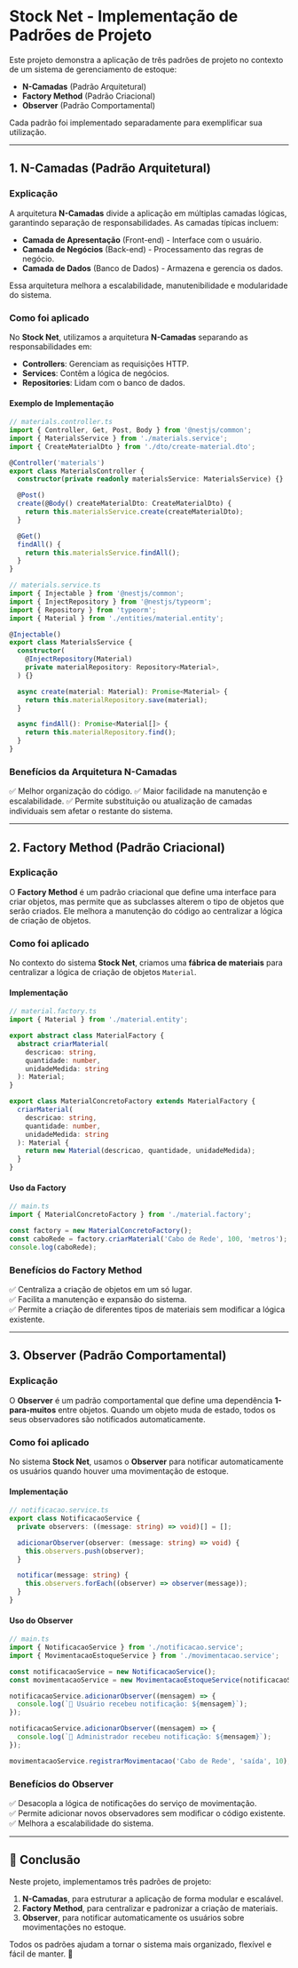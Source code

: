 # Stock Net - Implementação de Padrões de Projeto

Este projeto demonstra a aplicação de três padrões de projeto no contexto de um sistema de gerenciamento de estoque:

- **N-Camadas** (Padrão Arquitetural)
- **Factory Method** (Padrão Criacional)
- **Observer** (Padrão Comportamental)

Cada padrão foi implementado separadamente para exemplificar sua utilização.

---

## 1. N-Camadas (Padrão Arquitetural)

### **Explicação**

A arquitetura **N-Camadas** divide a aplicação em múltiplas camadas lógicas, garantindo separação de responsabilidades. As camadas típicas incluem:

- **Camada de Apresentação** (Front-end) - Interface com o usuário.
- **Camada de Negócios** (Back-end) - Processamento das regras de negócio.
- **Camada de Dados** (Banco de Dados) - Armazena e gerencia os dados.

Essa arquitetura melhora a escalabilidade, manutenibilidade e modularidade do sistema.

### **Como foi aplicado**

No **Stock Net**, utilizamos a arquitetura **N-Camadas** separando as responsabilidades em:

- **Controllers**: Gerenciam as requisições HTTP.
- **Services**: Contêm a lógica de negócios.
- **Repositories**: Lidam com o banco de dados.

#### **Exemplo de Implementação**

```typescript
// materials.controller.ts
import { Controller, Get, Post, Body } from '@nestjs/common';
import { MaterialsService } from './materials.service';
import { CreateMaterialDto } from './dto/create-material.dto';

@Controller('materials')
export class MaterialsController {
  constructor(private readonly materialsService: MaterialsService) {}

  @Post()
  create(@Body() createMaterialDto: CreateMaterialDto) {
    return this.materialsService.create(createMaterialDto);
  }

  @Get()
  findAll() {
    return this.materialsService.findAll();
  }
}
```

```typescript
// materials.service.ts
import { Injectable } from '@nestjs/common';
import { InjectRepository } from '@nestjs/typeorm';
import { Repository } from 'typeorm';
import { Material } from './entities/material.entity';

@Injectable()
export class MaterialsService {
  constructor(
    @InjectRepository(Material)
    private materialRepository: Repository<Material>,
  ) {}

  async create(material: Material): Promise<Material> {
    return this.materialRepository.save(material);
  }

  async findAll(): Promise<Material[]> {
    return this.materialRepository.find();
  }
}
```

### **Benefícios da Arquitetura N-Camadas**

✅ Melhor organização do código. ✅ Maior facilidade na manutenção e escalabilidade. ✅ Permite substituição ou atualização de camadas individuais sem afetar o restante do sistema.

---

## 2. Factory Method (Padrão Criacional)

### **Explicação**

O **Factory Method** é um padrão criacional que define uma interface para criar objetos, mas permite que as subclasses alterem o tipo de objetos que serão criados. Ele melhora a manutenção do código ao centralizar a lógica de criação de objetos.

### **Como foi aplicado**

No contexto do sistema **Stock Net**, criamos uma **fábrica de materiais** para centralizar a lógica de criação de objetos `Material`.

#### **Implementação**

```typescript
// material.factory.ts
import { Material } from './material.entity';

export abstract class MaterialFactory {
  abstract criarMaterial(
    descricao: string,
    quantidade: number,
    unidadeMedida: string
  ): Material;
}

export class MaterialConcretoFactory extends MaterialFactory {
  criarMaterial(
    descricao: string,
    quantidade: number,
    unidadeMedida: string
  ): Material {
    return new Material(descricao, quantidade, unidadeMedida);
  }
}
```

#### **Uso da Factory**

```typescript
// main.ts
import { MaterialConcretoFactory } from './material.factory';

const factory = new MaterialConcretoFactory();
const caboRede = factory.criarMaterial('Cabo de Rede', 100, 'metros');
console.log(caboRede);
```

### **Benefícios do Factory Method**

✅ Centraliza a criação de objetos em um só lugar.\
✅ Facilita a manutenção e expansão do sistema.\
✅ Permite a criação de diferentes tipos de materiais sem modificar a lógica existente.

---

## 3. Observer (Padrão Comportamental)

### **Explicação**

O **Observer** é um padrão comportamental que define uma dependência **1-para-muitos** entre objetos. Quando um objeto muda de estado, todos os seus observadores são notificados automaticamente.

### **Como foi aplicado**

No sistema **Stock Net**, usamos o **Observer** para notificar automaticamente os usuários quando houver uma movimentação de estoque.

#### **Implementação**

```typescript
// notificacao.service.ts
export class NotificacaoService {
  private observers: ((message: string) => void)[] = [];

  adicionarObserver(observer: (message: string) => void) {
    this.observers.push(observer);
  }

  notificar(message: string) {
    this.observers.forEach((observer) => observer(message));
  }
}
```

#### **Uso do Observer**

```typescript
// main.ts
import { NotificacaoService } from './notificacao.service';
import { MovimentacaoEstoqueService } from './movimentacao.service';

const notificacaoService = new NotificacaoService();
const movimentacaoService = new MovimentacaoEstoqueService(notificacaoService);

notificacaoService.adicionarObserver((mensagem) => {
  console.log(`📢 Usuário recebeu notificação: ${mensagem}`);
});

notificacaoService.adicionarObserver((mensagem) => {
  console.log(`📢 Administrador recebeu notificação: ${mensagem}`);
});

movimentacaoService.registrarMovimentacao('Cabo de Rede', 'saída', 10);
```

### **Benefícios do Observer**

✅ Desacopla a lógica de notificações do serviço de movimentação.\
✅ Permite adicionar novos observadores sem modificar o código existente.\
✅ Melhora a escalabilidade do sistema.

---

## 📌 Conclusão

Neste projeto, implementamos três padrões de projeto:

1. **N-Camadas**, para estruturar a aplicação de forma modular e escalável.
2. **Factory Method**, para centralizar e padronizar a criação de materiais.
3. **Observer**, para notificar automaticamente os usuários sobre movimentações no estoque.

Todos os padrões ajudam a tornar o sistema mais organizado, flexível e fácil de manter. 🚀

